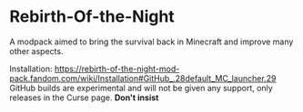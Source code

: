 # Rebirth-Of-the-Night
A modpack aimed to bring the survival back in Minecraft and improve many other aspects.

Installation: https://rebirth-of-the-night-mod-pack.fandom.com/wiki/Installation#GitHub_.28default_MC_launcher.29
GitHub builds are experimental and will not be given any support, only releases in the Curse page. **Don't insist**

